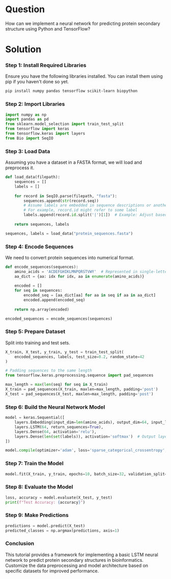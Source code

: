 # Question
How can we implement a neural network for predicting protein secondary structure using Python and TensorFlow?

# Solution

### Step 1: Install Required Libraries
Ensure you have the following libraries installed. You can install them using pip if you haven't done so yet.

```bash
pip install numpy pandas tensorflow scikit-learn biopython
```

### Step 2: Import Libraries

```python
import numpy as np
import pandas as pd
from sklearn.model_selection import train_test_split
from tensorflow import keras
from tensorflow.keras import layers
from Bio import SeqIO
```

### Step 3: Load Data
Assuming you have a dataset in a FASTA format, we will load and preprocess it.

```python
def load_data(filepath):
    sequences = []
    labels = []
    
    for record in SeqIO.parse(filepath, "fasta"):
        sequences.append(str(record.seq))
        # Assume labels are embedded in sequence descriptions or another file
        # For example, record.id might refer to some label
        labels.append(record.id.split('|')[1])  # Example: Adjust based on your data structure
    
    return sequences, labels

sequences, labels = load_data("protein_sequences.fasta")
```

### Step 4: Encode Sequences
We need to convert protein sequences into numerical format.

```python
def encode_sequences(sequences):
    amino_acids = 'ACDEFGHIKLMNPQRSTVWY'  # Represented in single-letter codes
    aa_dict = {aa: idx for idx, aa in enumerate(amino_acids)}
    
    encoded = []
    for seq in sequences:
        encoded_seq = [aa_dict[aa] for aa in seq if aa in aa_dict]
        encoded.append(encoded_seq)
    
    return np.array(encoded)

encoded_sequences = encode_sequences(sequences)
```

### Step 5: Prepare Dataset
Split into training and test sets.

```python
X_train, X_test, y_train, y_test = train_test_split(
    encoded_sequences, labels, test_size=0.2, random_state=42
)

# Padding sequences to the same length
from tensorflow.keras.preprocessing.sequence import pad_sequences

max_length = max(len(seq) for seq in X_train)
X_train = pad_sequences(X_train, maxlen=max_length, padding='post')
X_test = pad_sequences(X_test, maxlen=max_length, padding='post')
```

### Step 6: Build the Neural Network Model

```python
model = keras.Sequential([
    layers.Embedding(input_dim=len(amino_acids), output_dim=64, input_length=max_length),
    layers.LSTM(64, return_sequences=True),
    layers.Dense(64, activation='relu'),
    layers.Dense(len(set(labels)), activation='softmax')  # Output layer based on number of classes
])

model.compile(optimizer='adam', loss='sparse_categorical_crossentropy', metrics=['accuracy'])
```

### Step 7: Train the Model

```python
model.fit(X_train, y_train, epochs=10, batch_size=32, validation_split=0.2)
```

### Step 8: Evaluate the Model

```python
loss, accuracy = model.evaluate(X_test, y_test)
print(f"Test Accuracy: {accuracy}")
```

### Step 9: Make Predictions

```python
predictions = model.predict(X_test)
predicted_classes = np.argmax(predictions, axis=1)
```

### Conclusion
This tutorial provides a framework for implementing a basic LSTM neural network to predict protein secondary structures in bioinformatics. Customize the data preprocessing and model architecture based on specific datasets for improved performance.